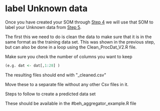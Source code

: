 
# label Unknown data

Once you have created your SOM through [Step 4](https://github.com/cclemente/Animal_accelerometry/tree/main/testing_training) we will use that SOM to label your Unknown data from [Step 5](https://github.com/cclemente/Animal_accelerometry/tree/main/chunking_data). 


The first this we need to do is clean the data to make sure that it is in the same format as the training data set. 
This was shown in the previous step, but can also be done in a loop using the Clean_ProcDat_V2.R file. 

Make sure you check the number of columns you want to keep 

```R
(e.g. dat <- dat[,1:28] )
```


The resulting files should end with "_cleaned.csv"

Move these to a separate file without any other Csv files in it. 



Steps to follow to create a predicted data set 

These should be available in the #beh_aggregator_example.R file

